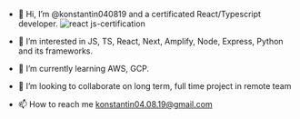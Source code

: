 - 👋 Hi, I’m @konstantin040819 and a certificated React/Typescript developer.
 ![react js-certification](https://github.com/konstantin040819/konstantin040819/assets/132104951/da417767-482a-487d-9944-02f27270056c)

- 👀 I’m interested in JS, TS, React, Next, Amplify, Node, Express, Python and its frameworks.
- 🌱 I’m currently learning AWS, GCP.
- 💞️ I’m looking to collaborate on long term, full time project in remote team
- 📫 How to reach me konstantin04.08.19@gmail.com


<!---
konstantin040819/konstantin040819 is a ✨ special ✨ repository because its `README.md` (this file) appears on your GitHub profile.
You can click the Preview link to take a look at your changes.
--->
